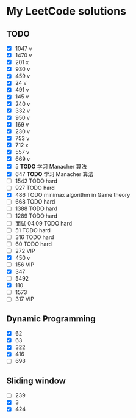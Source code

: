 # My LeetCode solutions

## TODO

- [x] 1047 v
- [x] 1470 v
- [x] 201 x
- [x] 930 v
- [x] 459 v
- [x] 24 v
- [x] 491 v
- [x] 145 v
- [x] 240 v
- [x] 332 v
- [x] 950 v
- [x] 169 v
- [x] 230 v
- [x] 753 v
- [x] 712 x
- [x] 557 v
- [x] 669 v
- [x] 5 **TODO** 学习 Manacher 算法
- [x] 647 **TODO** 学习 Manacher 算法
- [ ] 1542 TODO hard
- [ ] 927 TODO hard
- [x] 486 TODO minimax algorithm in Game theory
- [ ] 668 TODO hard
- [ ] 1388 TODO hard
- [ ] 1289 TODO hard
- [ ] 面试 04.09 TODO hard
- [ ] 51 TODO hard
- [ ] 316 TODO hard
- [ ] 60 TODO hard
- [ ] 272 VIP
- [x] 450 v
- [ ] 156 VIP
- [x] 347
- [ ] 5492
- [x] 110
- [ ] 1573
- [ ] 317 VIP

## Dynamic Programming

- [x] 62
- [x] 63
- [x] 322
- [x] 416
- [ ] 698

## Sliding window

- [ ] 239
- [x] 3
- [x] 424
